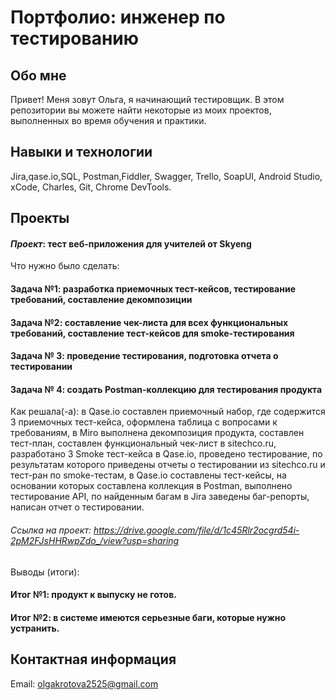 # Портфолио: инженер по тестированию
## Обо мне
Привет! Меня зовут Ольга, я начинающий тестировщик.
В этом репозитории вы можете найти некоторые из моих проектов, выполненных во время обучения и практики.

## Навыки и технологии
Jira,qase.io,SQL, Postman,Fiddler, Swagger, Trello,
SoapUI, Android Studio, xCode, Charles, Git, Chrome DevTools.

## Проекты
#### *Проект*: тест веб-приложения для учителей от Skyeng

Что нужно было сделать:

#### Задача №1: разработка приемочных тест-кейсов, тестирование требований, составление декомпозиции

#### Задача №2: составление чек-листа для всех функциональных требований, составление тест-кейсов для smoke-тестирования

#### Задача № 3: проведение тестирования, подготовка отчета о тестировании

#### Задача № 4: создать Postman-коллекцию для тестирования продукта

Как решала(-а): в Qase.io составлен приемочный набор, где содержится 3 приемочных тест-кейса, оформлена таблица с вопросами к требованиям, в Miro выполнена декомпозиция продукта, составлен тест-план, составлен функциональный чек-лист в sitechco.ru, разработано 3 Smoke тест-кейса в Qase.io, проведено тестирование, по результатам которого приведены отчеты о тестировании из sitechco.ru и тест-ран по smoke-тестам, в Qase.io составлены тест-кейсы, на основании которых составлена коллекция в Postman, выполнено тестирование API, по найденным багам в Jira заведены баг-репорты, написан отчет о тестировании.

###### Ссылка на проект: https://drive.google.com/file/d/1c45Rlr2ocgrd54i-2pM2FJsHHRwpZdo_/view?usp=sharing

Выводы (итоги):

#### Итог №1: продукт к выпуску не готов.

#### Итог №2: в системе имеются серьезные баги, которые нужно устранить.

## Контактная информация
Email: olgakrotova2525@gmail.com

